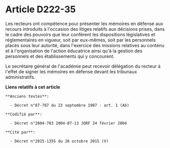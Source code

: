 # Article D222-35

Les recteurs ont compétence pour présenter les mémoires en défense aux recours introduits à l'occasion des litiges relatifs
aux décisions prises, dans le cadre des pouvoirs que leur confèrent les dispositions législatives et réglementaires en
vigueur, soit par eux-mêmes, soit par les personnels placés sous leur autorité, dans l'exercice des missions relatives au
contenu et à l'organisation de l'action éducatrice ainsi qu'à la gestion des personnels et des établissements qui y
concourent.

Le secrétaire général de l'académie peut recevoir délégation du recteur à l'effet de signer les mémoires en défense devant
les tribunaux administratifs.

**Liens relatifs à cet article**

	**Anciens textes**:

	  - Décret n°87-787 du 23 septembre 1987 - art. 1 (Ab)

	**Codifié par**:

	  - Décret n°2004-703 2004-07-13 JORF 24 février 2004

	**Cité par**:

	  - Décret n°2015-1355 du 26 octobre 2015 (V)
